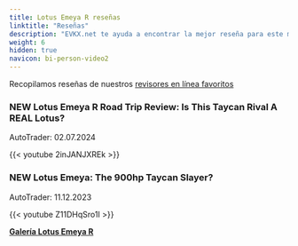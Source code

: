 ```yaml
---
title: Lotus Emeya R reseñas
linktitle: "Reseñas"
description: "EVKX.net te ayuda a encontrar la mejor reseña para este modelo."
weight: 6
hidden: true
navicon: bi-person-video2
---
```

Recopilamos reseñas de nuestros [revisores en línea favoritos](../../../../../guides/evreviewers/)

<div class="container text-center shadow p-2 pe-4 mb-5 bg-body-tertiary rounded border">
<h3>NEW Lotus Emeya R Road Trip Review: Is This Taycan Rival A REAL Lotus?</h3>
<p>AutoTrader: 02.07.2024</p>

{{< youtube 2inJANJXREk >}}

</div>
<div class="container text-center shadow p-2 pe-4 mb-5 bg-body-tertiary rounded border">
<h3>NEW Lotus Emeya: The 900hp Taycan Slayer?</h3>
<p>AutoTrader: 11.12.2023</p>

{{< youtube Z11DHqSro1I >}}

</div>
<div class="mt-3 mb-3">
<a href="../gallery/" class="text-decoration-none text-black">
<strong><i class="bi-arrow-left"></i>Galería  </strong>
</a>
<a href="../" class="text-decoration-none text-black float-end">
<strong>Lotus Emeya R <i class="bi-arrow-right"></i></strong>
</a>
</div>
